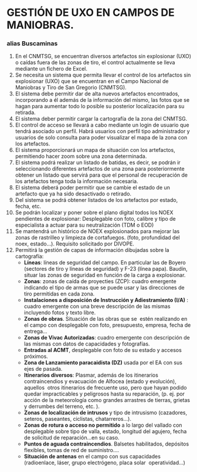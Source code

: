 # GESTIÓN DE UXO EN CAMPOS DE MANIOBRAS.
### alias Buscaminas 
1. En el CNMTSG, se encuentran diversos artefactos sin explosionar (UXO) o caídas fuera de las zonas de tiro, el control actualmente se lleva mediante un fichero de Excel.
1. Se necesita un sistema que permita llevar el control de los artefactos sin explosionar (UXO) que se encuentran en el Campo Nacional de Maniobras y Tiro de San Gregorio (CNMTSG).
1. El sistema debe permitir dar de alta nuevos artefactos encontrados, incorporando a él además de la información del mismo, las fotos que se hagan para aumentar todo lo posible su posterior localización para su retirada.
1. El sistema deber permitir cargar la cartografía de la zona del CNMTSG.
1. El control de acceso se llevará a cabo mediante un login de usuario que tendrá asociado un perfil. Habrá usuarios con perfil tipo administrador y usuarios de solo consulta para poder visualizar el mapa de la zona con los artefactos.
1. El sistema proporcionará un mapa de situación con los artefactos, permitiendo hacer zoom sobre una zona determinada.
1. El sistema podrá realizar un listado de batidas, es decir, se podrán ir seleccionando diferentes artefactos de una zona para posteriormente obtener un listado que servirá para que el personal de recuperación de los artefactos tenga toda la información necesaria.
1. El sistema deberá poder permitir que se cambie el estado de un artefacto que ya ha sido desactivado o retirado.
1. Del sistema se podrá obtener listados de los artefactos por estado, fecha, etc.
1. Se podrán localizar y poner sobre el plano digital todos los NOEX pendientes de explosionar: Desplegable con foto, calibre y tipo de especialista a actuar para su neutralización (TDM o EOD)
1. Se mantendrá un histórico de NOEX explosionados para mejorar las zonas de rastrilleo y limpieza de cortafuegos. (foto, profundidad del noex, estado…). Requisito solicitado por DIVOPE.
1. Permitirá la gestión de capas de información dibujadas sobre la cartografía:
    * **Líneas**: líneas de seguridad del campo. En particular las de Boyero (sectores de tiro y líneas de seguridad) y F-23 (línea papa). Baudín, situar las zonas de seguridad en función de la carga a explosionar.
    * **Zonas**: zonas de caída de proyecties (ZCP): cuadro emergente indicando el tipo de armas que se puede usar y las direcciones de tiro permitidas en cada zona.
    * **Instalaciones a disposición de Instrucción y Adiestramiento (I/A)** : cuadro emergente con una breve descripción de las mismas incluyendo fotos y texto libre.
    * **Zonas de obras**. Situación de las obras que se  estén realizando en el campo con desplegable con foto, presupuesto, empresa, fecha de entrega…
    * **Zonas de Vivac Autorizadas**: cuadro emergente con descripción de las mismas con datos de capacidades y fotografías.
    * **Entradas al ACMT**, desplegable con foto de su estado y accesos próximos.
    * **Zona de Lanzamiento paracaidista (DZ)** usada por el EA con sus ejes de pasada.
    * **Itinerarios diversos**: Plasmar, además de los itinerarios contraincendios y evacuación de Alfocea (estado y evolución), aquellos  otros itinerarios de frecuente uso, pero que hayan podido quedar impracticables y peligrosos hasta su reparación, (p. ej. por acción de la meteorología como grandes arrastres de tierras, grietas y derrumbes del terreno, etc. ).
    * **Zonas de localización de intrusos** y tipo de intrusismo (cazadores, seteros, paseantes, ciclistas, chatarreros…).
    * **Zonas de rotura o acceso no permitido** a lo largo del vallado con desplegable sobre tipo de valla, estado, longitud del agujero, fecha de solicitud de reparación…en su caso.
    * **Puntos de aguada contraincendios**. Balsetes habilitados, depósitos flexibles, tomas de red de suministro….
    * **Situación de antenas** en el campo con sus capacidades (radioenlace, láser, grupo electrógeno, placa solar  operatividad…)
